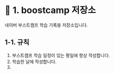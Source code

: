 # 📌 1. boostcamp 저장소
네이버 부스트캠프 학습 기록용 저장소입니다.
## 1-1. 규칙
1. 부스트캠프 학습 일정이 있는 평일에 항상 작성합니다.
2. 학습한 날에 작성합니다.
3. 
